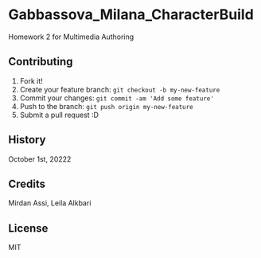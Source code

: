 # Gabbassova_Milana_CharacterBuild
Homework 2 for Multimedia Authoring
## Contributing

1. Fork it!
2. Create your feature branch: `git checkout -b my-new-feature`
3. Commit your changes: `git commit -am 'Add some feature'`
4. Push to the branch: `git push origin my-new-feature`
5. Submit a pull request :D

## History

October 1st, 20222

## Credits

Mirdan Assi, Leila Alkbari

## License

MIT